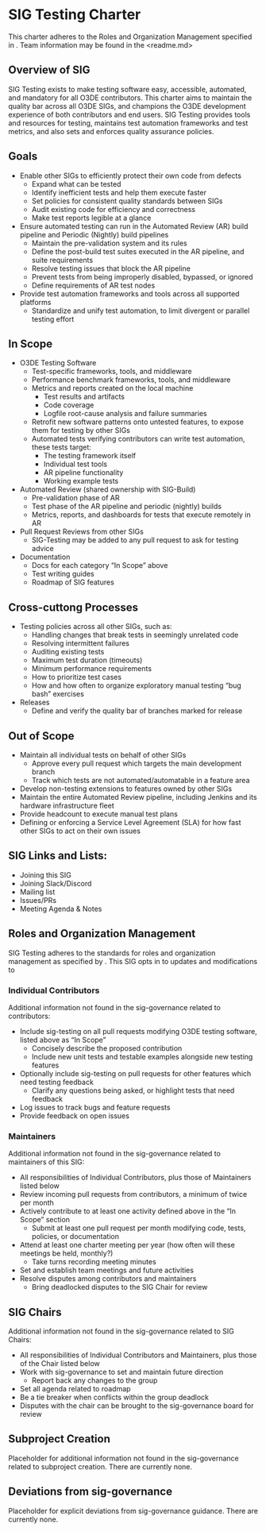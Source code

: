 # SIG Testing Charter

This charter adheres to the Roles and Organization Management specified in <sig-governance>.
 Team information may be found in the <readme.md>

## Overview of SIG

SIG Testing exists to make testing software easy, accessible, automated, and mandatory for all O3DE contributors. This charter aims to maintain the quality bar across all O3DE SIGs, and champions the O3DE development experience of both contributors and end users. SIG Testing provides tools and resources for testing, maintains test automation frameworks and test metrics, and also sets and enforces quality assurance policies.

## Goals

* Enable other SIGs to efficiently protect their own code from defects
  * Expand what can be tested
  * Identify inefficient tests and help them execute faster
  * Set policies for consistent quality standards between SIGs
  * Audit existing code for efficiency and correctness
  * Make test reports legible at a glance
* Ensure automated testing can run in the Automated Review (AR) build pipeline and Periodic (Nightly) build pipelines
  * Maintain the pre-validation system and its rules
  * Define the post-build test suites executed in the AR pipeline, and suite requirements
  * Resolve testing issues that block the AR pipeline
  * Prevent tests from being improperly disabled, bypassed, or ignored
  * Define requirements of AR test nodes
* Provide test automation frameworks and tools across all supported platforms
    * Standardize and unify test automation, to limit divergent or parallel testing effort

## In Scope

* O3DE Testing Software
  * Test-specific frameworks, tools, and middleware
  * Performance benchmark frameworks, tools, and middleware
  * Metrics and reports created on the local machine
    * Test results and artifacts
    * Code coverage
    * Logfile root-cause analysis and failure summaries
  * Retrofit new software patterns onto untested features, to expose them for testing by other SIGs
  * Automated tests verifying contributors can write test automation, these tests target:
    * The testing framework itself
    * Individual test tools
    * AR pipeline functionality
    * Working example tests
* Automated Review (shared ownership with SIG-Build)
  * Pre-validation phase of AR
  * Test phase of the AR pipeline and periodic (nightly) builds
  * Metrics, reports, and dashboards for tests that execute remotely in AR
* Pull Request Reviews from other SIGs
  * SIG-Testing may be added to any pull request to ask for testing advice
* Documentation
  * Docs for each category “In Scope” above
  * Test writing guides
  * Roadmap of SIG features

## Cross-cuttong Processes

* Testing policies across all other SIGs, such as:
  * Handling changes that break tests in seemingly unrelated code
  * Resolving intermittent failures
  * Auditing existing tests
  * Maximum test duration (timeouts)
  * Minimum performance requirements
  * How to prioritize test cases
  * How and how often to organize exploratory manual testing “bug bash” exercises
* Releases
  * Define and verify the quality bar of branches marked for release

## Out of Scope

* Maintain all individual tests on behalf of other SIGs
  * Approve every pull request which targets the main development branch
  * Track which tests are not automated/automatable in a feature area
* Develop non-testing extensions to features owned by other SIGs
* Maintain the entire Automated Review pipeline, including Jenkins and its hardware infrastructure fleet
* Provide headcount to execute manual test plans
* Defining or enforcing a Service Level Agreement (SLA) for how fast other SIGs to act on their own issues

## SIG Links and Lists:

* Joining this SIG
* Joining Slack/Discord
* Mailing list
* Issues/PRs
* Meeting Agenda & Notes

## Roles and Organization Management

SIG Testing adheres to the standards for roles and organization management as specified by <sig-governance>. This SIG opts in to updates and modifications to <sig-governance>

### Individual Contributors

Additional information not found in the sig-governance related to contributors:

* Include sig-testing on all pull requests modifying O3DE testing software, listed above as “In Scope”
  * Concisely describe the proposed contribution
  * Include new unit tests and testable examples alongside new testing features
* Optionally include sig-testing on pull requests for other features which need testing feedback
  * Clarify any questions being asked, or highlight tests that need feedback
* Log issues to track bugs and feature requests
* Provide feedback on open issues

### Maintainers

Additional information not found in the sig-governance related to maintainers of this SIG:

* All responsibilities of Individual Contributors, plus those of Maintainers listed below
* Review incoming pull requests from contributors, a minimum of twice per month
* Actively contribute to at least one activity defined above in the “In Scope” section
  * Submit at least one pull request per month modifying code, tests, policies, or documentation
* Attend at least one charter meeting per year (how often will these meetings be held, monthly?)
  * Take turns recording meeting minutes
* Set and establish team meetings and future activities
* Resolve disputes among contributors and maintainers
  * Bring deadlocked disputes to the SIG Chair for review

## SIG Chairs

Additional information not found in the sig-governance related to SIG Chairs:

* All responsibilities of Individual Contributors and Maintainers, plus those of the Chair listed below
* Work with sig-governance to set and maintain future direction
  * Report back any changes to the group
* Set all agenda related to roadmap
* Be a tie breaker when conflicts within the group deadlock
* Disputes with the chair can be brought to the sig-governance board for review

## Subproject Creation

Placeholder for additional information not found in the sig-governance related to subproject creation.  There are currently none.

## Deviations from sig-governance

Placeholder for explicit deviations from sig-governance guidance. There are currently none.
